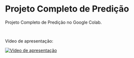 # Projeto Completo de Predição

Projeto Completo de Predição no Google Colab.

<br>

Vídeo de apresentação:

[![Vídeo de apresentação](https://img.youtube.com/vi/???/maxresdefault.jpg)](https://youtu.be/??? "Apresentação")

